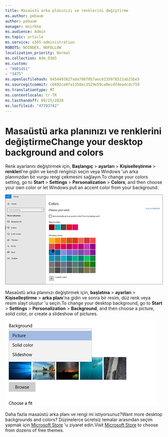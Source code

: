 ```yaml
---
title: Masaüstü arka planınızı ve renklerini değiştirme
ms.author: pebaum
author: pebaum
manager: mnirkhe
ms.audience: Admin
ms.topic: article
ms.service: o365-administration
ROBOTS: NOINDEX, NOFOLLOW
localization_priority: Normal
ms.collection: Adm_O365
ms.custom:
- "9001451"
- "3475"
ms.openlocfilehash: 6454493827ada786f057aec6235978522ab25be5
ms.sourcegitcommit: c6692ce0fa1358ec3529e59ca0ecdfdea4cdc759
ms.translationtype: MT
ms.contentlocale: tr-TR
ms.lasthandoff: 09/15/2020
ms.locfileid: "47793742"
---
```

# <a name="change-your-desktop-background-and-colors"></a><span data-ttu-id="2fc22-102">Masaüstü arka planınızı ve renklerini değiştirme</span><span class="sxs-lookup"><span data-stu-id="2fc22-102">Change your desktop background and colors</span></span>

<span data-ttu-id="2fc22-103">Renk ayarlarını değiştirmek için, **Başlangıç**  >  **ayarları**  >  **Kişiselleştirme**  >  **renkleri**'ne gidin ve kendi renginizi seçin veya Windows 'un arka planınızdan bir vurgu rengi çekmesini sağlayın.</span><span class="sxs-lookup"><span data-stu-id="2fc22-103">To change your colors setting, go to **Start** > **Settings** > **Personalization** > **Colors**, and then choose your own color or let Windows pull an accent color from your background.</span></span>

![Windows 'da renklerinizi kişiselleştirin.](media/windows-personalization-colors.png)

<span data-ttu-id="2fc22-105">Masaüstü arka planınızı değiştirmek için, **başlatma**  >  **ayarları**  >  **Kişiselleştirme**  >  **arka planı**'na gidin ve sonra bir resim, düz renk veya resim slayt oluştur 'u seçin.</span><span class="sxs-lookup"><span data-stu-id="2fc22-105">To change your desktop background, go to **Start** > **Settings** > **Personalization** > **Background**, and then choose a picture, solid color, or create a slideshow of pictures.</span></span> 

![Windows masaüstü arka planınızı değiştirin.](media/windows-desktop-background.png)

<span data-ttu-id="2fc22-107">Daha fazla masaüstü arka planı ve rengi mi istiyorsunuz?</span><span class="sxs-lookup"><span data-stu-id="2fc22-107">Want more desktop backgrounds and colors?</span></span> <span data-ttu-id="2fc22-108">Düzinelerce ücretsiz temalar arasından seçim yapmak için [Microsoft Store](https://www.microsoft.com/store/collections/windowsthemes) 'u ziyaret edin.</span><span class="sxs-lookup"><span data-stu-id="2fc22-108">Visit [Microsoft Store](https://www.microsoft.com/store/collections/windowsthemes) to choose from dozens of free themes.</span></span>
